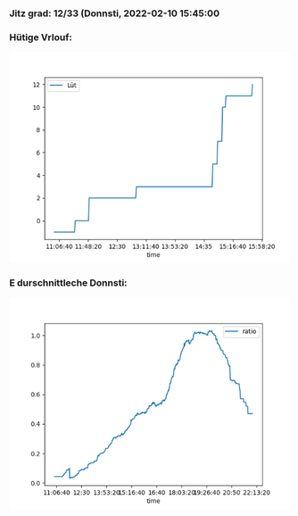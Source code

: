 ### Jitz grad: 12/33 (Donnsti, 2022-02-10 15:45:00

### Hütige Vrlouf:
![Graph](Today.png)

### E durschnittleche Donnsti:
![Graph](Donnsti.png)